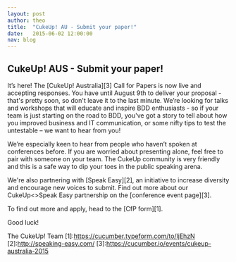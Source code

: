 ```yaml
---
layout: post
author: theo
title:  "CukeUp! AU - Submit your paper!"
date:   2015-06-02 12:00:00
nav: blog
---
```

## CukeUp! AUS - Submit your paper! ##

It’s here! The [CukeUp! Australia][3] Call for Papers is now live and accepting responses. You have until August 9th to deliver your proposal - that's pretty soon, so don't leave it to the last minute. We’re looking for talks and workshops that will educate and inspire BDD enthusiasts - so if your team is just starting on the road to BDD, you've got a story to tell about how you improved business and IT communication, or some nifty tips to test the untestable – we want to hear from you!

We’re especially keen to hear from people who haven’t spoken at conferences before. If you are worried about presenting alone, feel free to pair with someone on your team. The CukeUp community is very friendly and this is a safe way to dip your toes in the public speaking arena.

We're also partnering with [Speak Easy][2], an initiative to increase diversity and encourage new voices to submit. Find out more about our CukeUp<>Speak Easy partnership on the [conference event page][3].

To find out more and apply, head to the [CfP form][1]. 

Good luck!

The CukeUp! Team
[1]:https://cucumber.typeform.com/to/ljEhzN
[2]:http://speaking-easy.com/
[3]:https://cucumber.io/events/cukeup-australia-2015
